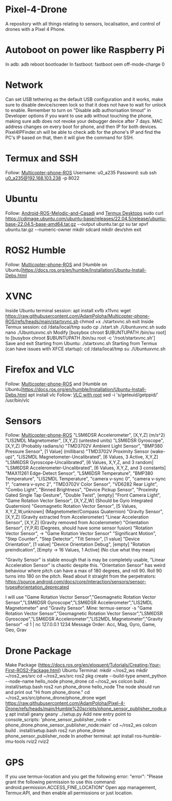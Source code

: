 # Pixel-4-Drone
A repository with all things relating to sensors, localisation, and control of drones with a Pixel 4 Phone.

# Autoboot on power like Raspberry Pi
In adb:
  adb reboot bootloader
In fastboot:
  fastboot oem off-mode-charge 0

# Network
Can set USB tethering as the default USB configuration and it works, make sure to disable device/screen lock so that it does not have to wait for unlock to enable.
Remember to turn on "Disable adb authorisation timout" in Developer options if you want to use adb without touching the phone, making sure adb does not revoke your debugger device after 7 days.
MAC address changes on every boot for phone, and then IP for both devices.
Pixel4IPFinder.sh will be able to check adb for the phone's IP and find the PC's IP based on that, then it will give the command for SSH.

# Termux and SSH
Follow: [Multicopter-phone-ROS](https://github.com/AdamPoloha/Multicopter-phone-ROS/blob/main/README.md?plain=1)
Username: u0_a235
Password: sub
ssh u0_a235@192.168.103.238 -p 8022

# Ubuntu
Follow: [Android-ROS-Melodic-and-Casadi](https://github.com/AdamPoloha/Android-ROS-Melodic-and-Casadi/blob/main/README.md?plain=1) and [Termux Desktops](https://github.com/LinuxDroidMaster/Termux-Desktops/blob/main/Documentation/chroot/ubuntu_chroot.md)
  sudo curl https://cdimage.ubuntu.com/ubuntu-base/releases/22.04.5/release/ubuntu-base-22.04.5-base-amd64.tar.gz --output ubuntu.tar.gz
  su
  tar xpvf ubuntu.tar.gz --numeric-owner
  mkdir sdcard
  mkdir dev/shm
  exit

# ROS2 Humble
Follow: [Multicopter-phone-ROS](https://github.com/AdamPoloha/Multicopter-phone-ROS/blob/main/README.md?plain=1) and [Humble on Ubuntu]https://docs.ros.org/en/humble/Installation/Ubuntu-Install-Debs.html

# XVNC
Inside Ubuntu terminal session:
  apt install xvfb x11vnc
  wget https://raw.githubusercontent.com/AdamPoloha/Multicopter-phone-ROS/refs/heads/main/startxvnc.sh
  chmod +x ./startxvnc.sh
  exit
Inside Termux session:
  cd /data/local/tmp
  sudo cp ./start.sh ./Ubuntuxvnc.sh
  sudo nano ./Ubuntuxvnc.sh
  Modify [busybox chroot $UBUNTUPATH /bin/su root] to [busybox chroot $UBUNTUPATH /bin/su root -c '/root/startxvnc.sh']
  Save and exit
Starting from Ubuntu:
  ./startxvnc.sh
Starting from Termux (can have issues with XFCE startup):
  cd /data/local/tmp
  su
  ./Ubuntuxvnc.sh

# Firefox and VLC
Follow: [Multicopter-phone-ROS](https://github.com/AdamPoloha/Multicopter-phone-ROS/blob/main/README.md?plain=1) and [Humble on Ubuntu]https://docs.ros.org/en/humble/Installation/Ubuntu-Install-Debs.html
  apt install vlc
Follow: [VLC with root](https://unix.stackexchange.com/questions/125546/how-to-run-vlc-player-in-root)
  sed -i 's/geteuid/getppid/' /usr/bin/vlc

# Sensors
Follow: [Multicopter-phone-ROS](https://github.com/AdamPoloha/Multicopter-phone-ROS/blob/main/README.md?plain=1)
  "LSM6DSR Accelerometer", [X,Y,Z] (m/s^2)
  "LIS2MDL Magnetometer", [X,Y,Z] (untested units)
  "LSM6DSR Gyroscope", [X,Y,Z] (Probably radians/s)
  "TMD3702V Ambient Light Sensor",
  "BMP380 Pressure Sensor", [1 Value] (millibars)
  "TMD3702V Proximity Sensor (wake-up)",
  "LIS2MDL Magnetometer-Uncalibrated", [6 Values, 3 Active, X,Y,Z]
  "LSM6DSR Gyroscope-Uncalibrated", [6 Values, X,Y,Z, and 3 random]
  "LSM6DSR Accelerometer-Uncalibrated", [6 Values, X,Y,Z, and 3 constants]
  "MAX11261 Edge-Detect Sensor",
  "LSM6DSR Temperature",
  "BMP380 Temperature",
  "LIS2MDL Temperature",
  "camera v-sync 0",
  "camera v-sync 1",
  "camera v-sync 2",
  "TMD3702V Color Sensor",
  "VD6282 Rear Light",
  "Combo Light",
  "Binned Brightness",
  "Device Pickup Sensor",
  "Proximity Gated Single Tap Gesture",
  "Double Twist", [empty]
  "Front Camera Light",
  "Game Rotation Vector Sensor", [X,Y,Z,W] (Should be Gyro Integrated Quaternion)
  "Geomagnetic Rotation Vector Sensor", [5 Values, X,Y,Z,W,unknown] (Magnetometer/Compass Quaternion)
  "Gravity Sensor", [X,Y,Z] (Gravity extracted from Accelerometer)
  "Linear Acceleration Sensor", [X,Y,Z] (Gravity removed from Accelerometer)
  "Orientation Sensor", [Y,P,R] (Degrees, should have some sensor fusion)
  "Rotation Vector Sensor", -> "Game Rotation Vector Sensor"
  "Significant Motion",
  "Step Counter",
  "Step Detector",
  "Tilt Sensor", [1 value]
  "Device Orientation", [1 value]
  "Device Orientation Debug", [empty]
  "Rotation preindication", [Empty -> 16 Values, 1 Active] (No clue what they mean)

"Gravity Sensor" is stable enough that is may be completely usable, "Linear Acceleration Sensor" is chaotic despite this.
"Orientation Sensor" has weird behaviour where pitch can have a max of 180 degrees, and roll 90. Roll 90 turns into 180 on the pitch. Read about it straight from the perpetrators: https://source.android.com/docs/core/interaction/sensors/sensor-types#orientation_deprecated

I will use "Game Rotation Vector Sensor","Geomagnetic Rotation Vector Sensor","LSM6DSR Gyroscope","LSM6DSR Accelerometer","LIS2MDL Magnetometer" and "Gravity Sensor".
Mine: termux-sensor -s "Game Rotation Vector Sensor","Geomagnetic Rotation Vector Sensor","LSM6DSR Gyroscope","LSM6DSR Accelerometer","LIS2MDL Magnetometer","Gravity Sensor" -d 1 | nc 127.0.0.1 1234
Message Order: Acc, Mag, Gyro, Game, Geo, Grav

# Drone Package
Make Package (https://docs.ros.org/en/eloquent/Tutorials/Creating-Your-First-ROS2-Package.html)
Ubuntu Terminal:
  mkdir ~/ros2_ws
  mkdir ~/ros2_ws/src
  cd ~/ros2_ws/src
  ros2 pkg create --build-type ament_python --node-name hello_node phone_drone
  cd ~/ros2_ws
  colcon build
  . install/setup.bash
  ros2 run phone_drone hello_node
The node should run and print out "Hi from phone_drone."
  cd ~/ros2_ws/src/phone_drone/phone_drone
  wget https://raw.githubusercontent.com/AdamPoloha/Pixel-4-Drone/refs/heads/main/Humble%20scripts/phone_sensor_publisher_node.py
  apt install geany
  geany ../setup.py
Add new entry point to console_scripts:
'phone_sensor_publisher_node = phone_drone.phone_sensor_publisher_node:main'
  cd ~/ros2_ws
  colcon build
  . install/setup.bash
  ros2 run phone_drone phone_sensor_publisher_node
In another terminal:
  apt install ros-humble-imu-tools
  rviz2 rviz2

# GPS
If you use termux-location and you get the following error:
  "error": "Please grant the following permission to use this command: android.permission.ACCESS_FINE_LOCATION"
Open app management, Termux:API, and then enable all permissions or just location.
